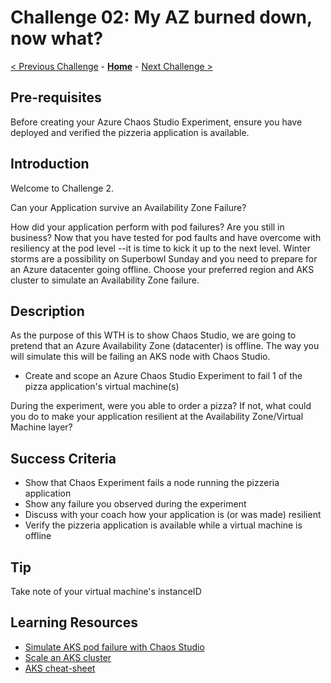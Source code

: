 # Challenge 02: My AZ burned down, now what?

[< Previous Challenge](./Challenge-01.md) - **[Home](../README.md)** - [Next Challenge >](./Challenge-03.md)

## Pre-requisites

Before creating your Azure Chaos Studio Experiment, ensure you have deployed and verified the pizzeria application is available. 

## Introduction

Welcome to Challenge 2.

Can your Application survive an Availability Zone Failure?

How did your application perform with pod failures? Are you still in business? Now that you have tested for pod faults and have
overcome with resiliency at the pod level --it is time to kick it up to the next level. Winter storms are a possibility on Superbowl Sunday and you need to
prepare for an Azure datacenter going offline. Choose your preferred region and AKS cluster to simulate an Availability Zone failure. 
 

## Description

As the purpose of this WTH is to show Chaos Studio, we are going to pretend that an Azure Availability Zone (datacenter) is offline. The way you will simulate this will be failing an AKS node with Chaos Studio. 

- Create and scope an Azure Chaos Studio Experiment to fail 1 of the pizza application's virtual machine(s)

During the experiment, were you able to order a pizza? If not, what could you do to make your application resilient at the Availability Zone/Virtual
Machine layer? 



## Success Criteria

- Show that Chaos Experiment fails a node running the pizzeria application
- Show any failure you observed during the experiment
- Discuss with your coach how your application is (or was made) resilient
- Verify the pizzeria application is available while a virtual machine is offline

## Tip

Take note of your virtual machine's instanceID


## Learning Resources
- [Simulate AKS pod failure with Chaos Studio](https://docs.microsoft.com/en-us/azure/chaos-studio/chaos-studio-tutorial-aks-portal)
- [Scale an AKS cluster](https://docs.microsoft.com/en-us/azure/aks/scale-cluster)
- [AKS cheat-sheet](https://kubernetes.io/docs/reference/kubectl/cheatsheet/)

